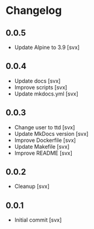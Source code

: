 # Changelog

## 0.0.5

- Update Alpine to 3.9 [svx]

## 0.0.4

- Update docs [svx]
- Improve scripts [svx]
- Update mkdocs.yml [svx]

## 0.0.3

- Change user to ttd [svx]
- Update MkDocs version [svx]
- Improve Dockerfile [svx]
- Update Makefile [svx]
- Improve README [svx]

## 0.0.2

* Cleanup [svx]

## 0.0.1

* Initial commit [svx]
